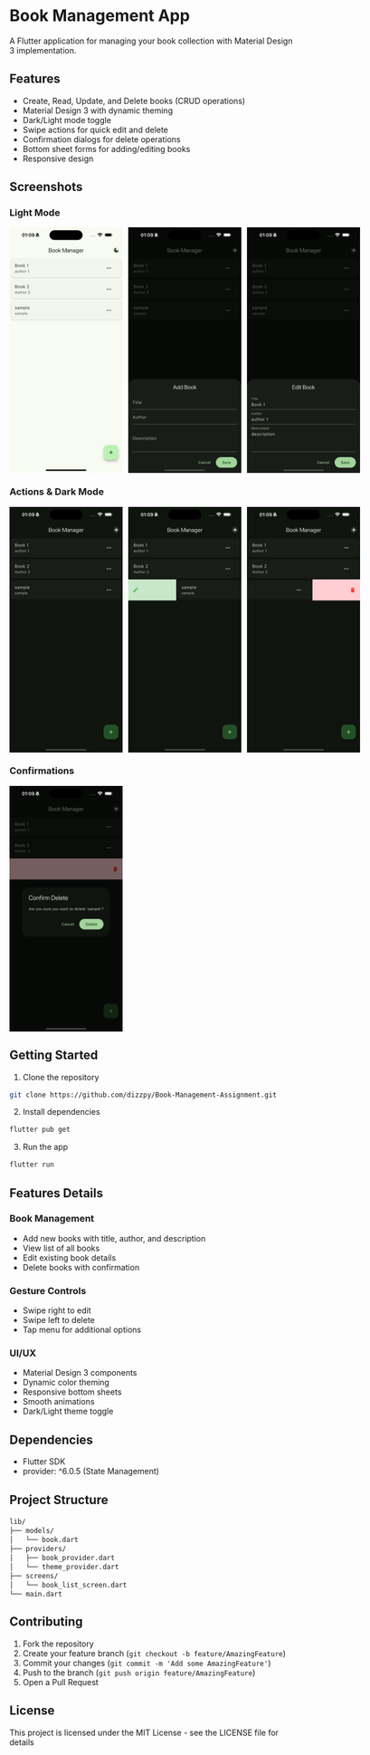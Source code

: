# Book Management App

A Flutter application for managing your book collection with Material Design 3 implementation.

## Features

- Create, Read, Update, and Delete books (CRUD operations)
- Material Design 3 with dynamic theming
- Dark/Light mode toggle
- Swipe actions for quick edit and delete
- Confirmation dialogs for delete operations
- Bottom sheet forms for adding/editing books
- Responsive design

## Screenshots

### Light Mode
<div style="display: flex; gap: 10px;">
    <img src="lib/assets/screenshots/Light-Mode.png" width="200" alt="Light Mode Home"/>
    <img src="lib/assets/screenshots/Add-Book.png" width="200" alt="Add Book"/>
    <img src="lib/assets/screenshots/Edit-Book.png" width="200" alt="Edit Book"/>
</div>

### Actions & Dark Mode
<div style="display: flex; gap: 10px;">
    <img src="lib/assets/screenshots/Dark-Mode.png" width="200" alt="Dark Mode"/>
    <img src="lib/assets/screenshots/Swipe-to-Edit.png" width="200" alt="Swipe to Edit"/>
    <img src="lib/assets/screenshots/Swipe-to-Delete.png" width="200" alt="Swipe to Delete"/>
</div>

### Confirmations
<div style="display: flex; gap: 10px;">
    <img src="lib/assets/screenshots/Delete-Confirmation.png" width="200" alt="Delete Confirmation"/>
</div>

## Getting Started

1. Clone the repository
```bash
git clone https://github.com/dizzpy/Book-Management-Assignment.git
```

2. Install dependencies
```bash
flutter pub get
```

3. Run the app
```bash
flutter run
```

## Features Details

### Book Management
- Add new books with title, author, and description
- View list of all books
- Edit existing book details
- Delete books with confirmation

### Gesture Controls
- Swipe right to edit
- Swipe left to delete
- Tap menu for additional options

### UI/UX
- Material Design 3 components
- Dynamic color theming
- Responsive bottom sheets
- Smooth animations
- Dark/Light theme toggle

## Dependencies

- Flutter SDK
- provider: ^6.0.5 (State Management)

## Project Structure

```
lib/
├── models/
│   └── book.dart
├── providers/
│   ├── book_provider.dart
│   └── theme_provider.dart
├── screens/
│   └── book_list_screen.dart
└── main.dart
```

## Contributing

1. Fork the repository
2. Create your feature branch (`git checkout -b feature/AmazingFeature`)
3. Commit your changes (`git commit -m 'Add some AmazingFeature'`)
4. Push to the branch (`git push origin feature/AmazingFeature`)
5. Open a Pull Request

## License

This project is licensed under the MIT License - see the LICENSE file for details
